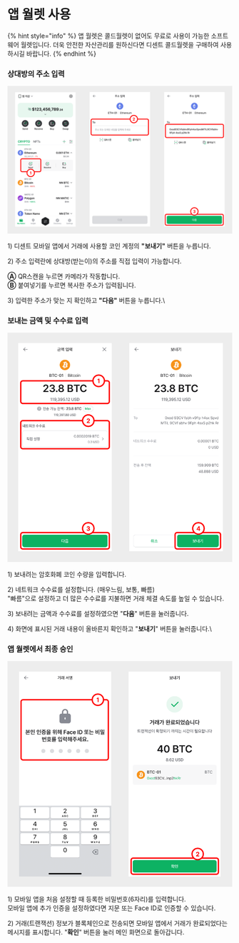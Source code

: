 # 앱 월렛 사용

{% hint style="info" %}
앱 월렛은 콜드월렛이 없어도 무료로 사용이 가능한 소프트웨어 월렛입니다. 더욱 안전한 자산관리를 원하신다면 디센트 콜드월렛을 구매하여 사용하시길 바랍니다.&#x20;
{% endhint %}

### 상대방의 주소 입력 <a href="#enter-the-receiver-address" id="enter-the-receiver-address"></a>

<div align="left"><img src="../../.gitbook/assets/8 (9).png" alt=""></div>

1\) 디센트 모바일 앱에서 거래에 사용할 코인 계정의 **"보내기"** 버튼을 누릅니다.

2\) 주소 입력란에 상대방(받는이)의 주소를 직접 입력이 가능합니다.

&#x20;   **Ⓐ** QR스캔을 누르면 카메라가 작동합니다.\
&#x20;   **Ⓑ** 붙여넣기를 누르면 복사한 주소가 입력됩니다.

3\) 입력한 주소가 맞는 지 확인하고 **"다음"** 버튼을 누릅니다.\


### 보내는 금액 및 수수료 입력 <a href="#enter-the-amount-to-send-and-set-the-fee" id="enter-the-amount-to-send-and-set-the-fee"></a>

<div align="left"><img src="../../.gitbook/assets/9 (8).png" alt=""></div>

1\) 보내려는 암호화폐 코인 수량을 입력합니다.&#x20;

2\) 네트워크 수수료를 설정합니다. (매우느림, 보통, 빠름)\
&#x20;   "빠름"으로 설정하고 더 많은 수수료를 지불하면 거래 체결 속도를 높일 수 있습니다.

3\) 보내려는 금액과 수수료를 설정하였으면 "**다음**" 버튼을 눌러줍니다.&#x20;

4\) 화면에 표시된 거래 내용이 올바른지 확인하고 "**보내기**" 버튼을 눌러줍니다.\


### 앱 월렛에서 최종 승인 <a href="#final-confirmation-from-your-app-wallet" id="final-confirmation-from-your-app-wallet"></a>

<div align="left"><img src="../../.gitbook/assets/10 (6).png" alt=""></div>

1\) 모바일 앱을 처음 설정할 때 등록한 비밀번호(6자리)를 입력합니다.\
&#x20;   모바일 앱에 추가 인증을 설정하였다면 지문 또는 Face ID로 인증할 수 있습니다.

2\) 거래(트랜잭션) 정보가 블록체인으로 전송되면 모바일 앱에서 거래가 완료되었다는 메시지를 표시합니다. "**확인**" 버튼을 눌러 메인 화면으로 돌아갑니다.

